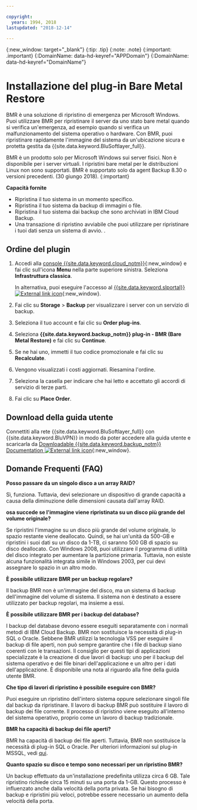 ```yaml
---

copyright:
  years: 1994, 2018
lastupdated: "2018-12-14"

---
```

{:new_window: target="_blank"}
{:tip: .tip}
{:note: .note}
{:important: .important}
{:DomainName: data-hd-keyref="APPDomain"}
{:DomainName: data-hd-keyref="DomainName"}

# Installazione del plug-in Bare Metal Restore

BMR è una soluzione di ripristino di emergenza per Microsoft Windows. Puoi utilizzare BMR per ripristinare il server da uno stato bare metal quando si verifica un'emergenza, ad esempio quando si verifica un malfunzionamento del sistema operativo o hardware. Con BMR, puoi ripristinare rapidamente l'immagine del sistema da un'ubicazione sicura e protetta gestita da {{site.data.keyword.BluSoftlayer_full}}.

BMR è un prodotto solo per Microsoft Windows sui server fisici. Non è disponibile per i server virtuali. I ripristini bare metal per le distribuzioni Linux non sono supportati. BMR è supportato solo da agent Backup 8.30 o versioni precedenti. (30 giungo 2018).
{:important}

**Capacità fornite**

- Ripristina il tuo sistema in un momento specifico.
- Ripristina il tuo sistema da backup di immagini o file.
- Ripristina il tuo sistema dai backup che sono archiviati in IBM Cloud Backup.
- Una transazione di ripristino avviabile che puoi utilizzare per ripristinare i tuoi dati senza un sistema di avvio.
.
## Ordine del plugin

1. Accedi alla [console {{site.data.keyword.cloud_notm}}](https://{DomainName}/catalog/){:new_window} e fai clic sull'icona **Menu** nella parte superiore sinistra. Seleziona **Infrastruttura classica**.

   In alternativa, puoi eseguire l'accesso al [{{site.data.keyword.slportal}} ![External link icon](../../icons/launch-glyph.svg "External link icon")](https://control.softlayer.com/){:new_window}.
2. Fai clic su **Storage** > **Backup** per visualizzare i server con un servizio di backup.
3. Seleziona il tuo account e fai clic su **Order plug-ins**.
4. Seleziona **{{site.data.keyword.backup_notm}} plug-in - BMR (Bare Metal Restore)** e fai clic su **Continue**.
5. Se ne hai uno, immetti il tuo codice promozionale e fai clic su **Recalculate**.
6. Vengono visualizzati i costi aggiornati. Riesamina l'ordine.
7. Seleziona la casella per indicare che hai letto e accettato gli accordi di servizio di terze parti.
8. Fai clic su **Place Order**.

## Download della guida utente

Connettiti alla rete {{site.data.keyword.BluSoftlayer_full}} con {{site.data.keyword.BluVPN}} in modo da poter accedere alla guida utente e scaricarla da [Downloadable {{site.data.keyword.backup_notm}} Documentation ![External link icon](../../icons/launch-glyph.svg "External link icon")](http://downloads.service.softlayer.com/evault/Documentation/){:new_window}.

## Domande Frequenti (FAQ)

**Posso passare da un singolo disco a un array RAID?**

Sì, funziona. Tuttavia, devi selezionare un dispositivo di grande capacità a causa della diminuzione delle dimensioni causata dall'array RAID.

**osa succede se l'immagine viene ripristinata su un disco più grande del volume originale?**

Se ripristini l'immagine su un disco più grande del volume originale, lo spazio restante viene deallocato. Quindi, se hai un'unità da 500-GB e ripristini i suoi dati su un disco da 1-TB, ci saranno 500 GB di spazio su disco deallocato. Con Windows 2008, puoi utilizzare il programma di utilità del disco integrato per aumentare la partizione primaria. Tuttavia, non esiste alcuna funzionalità integrata simile in Windows 2003, per cui devi assegnare lo spazio in un altro modo.

**È possibile utilizzare BMR per un backup regolare?**

Il backup BMR non è un'immagine del disco, ma un sistema di backup dell'immagine del volume di sistema. Il sistema non è destinato a essere utilizzato per backup regolari, ma insieme a essi.  

**È possibile utilizzare BMR per i backup del database?**

I backup del database devono essere eseguiti separatamente con i normali metodi di IBM Cloud Backup. BMR non sostituisce la necessità di plug-in SQL o Oracle. Sebbene BMR utilizzi la tecnologia VSS per eseguire il backup di file aperti, non può sempre garantire che i file di backup siano coerenti con le transazioni. Il consiglio per questi tipi di applicazioni specializzate è la creazione di due lavori di backup: uno per il backup del sistema operativo e dei file binari dell'applicazione e un altro per i dati dell'applicazione. È disponibile una nota al riguardo alla fine della guida utente BMR.

**Che tipo di lavori di ripristino è possibile eseguire con BMR?**

Puoi eseguire un ripristino dell'intero sistema oppure selezionare singoli file dal backup da ripristinare. Il lavoro di backup BMR può sostituire il lavoro di backup dei file corrente. Il processo di ripristino viene eseguito all'interno del sistema operativo, proprio come un lavoro di backup tradizionale.

**BMR ha capacità di backup dei file aperti?**

BMR ha capacità di backup dei file aperti. Tuttavia, BMR non sostituisce la necessità di plug-in SQL o Oracle. Per ulteriori informazioni sul plug-in MSSQL, vedi [qui](mssql-plugin.html).

**Quanto spazio su disco e tempo sono necessari per un ripristino BMR?**

Un backup effettuato da un'installazione predefinita utilizza circa 6 GB. Tale ripristino richiede circa 15 minuti su una porta da 1-GB. Questo processo è influenzato anche dalla velocità della porta privata. Se hai bisogno di backup e ripristini più veloci, potrebbe essere necessario un aumento della velocità della porta.
